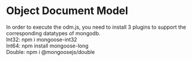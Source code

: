# Object Document Model
In order to execute the odm.js, you need to install 3 plugins to support the corresponding datatypes of mongodb.  
Int32: npm i mongoose-int32  
Int64: npm install mongoose-long  
Double: npm i @mongoosejs/double  

